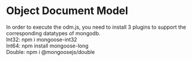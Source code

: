# Object Document Model
In order to execute the odm.js, you need to install 3 plugins to support the corresponding datatypes of mongodb.  
Int32: npm i mongoose-int32  
Int64: npm install mongoose-long  
Double: npm i @mongoosejs/double  

